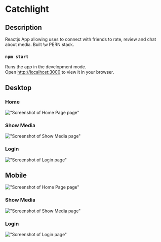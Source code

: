 # Catchlight

## Description

Reactjs App allowing uses to connect with friends to rate, review and chat about media. Built \w PERN stack.

### `npm start`

Runs the app in the development mode.\
Open [http://localhost:3000](http://localhost:3000) to view it in your browser.

## Desktop

### Home
!["Screenshot of Home Page page"](https://github.com/marcschul/catchlight/blob/master/docs/homePage-720.png?raw=true)
### Show Media
!["Screenshot of Show Media page"](https://github.com/marcschul/catchlight/blob/master/docs/showMedia-720.png?raw=true)
### Login
!["Screenshot of Login page"](https://github.com/marcschul/catchlight/blob/master/docs/login-720.png?raw=true)

## Mobile
!["Screenshot of Home Page page"](https://github.com/marcschul/catchlight/blob/master/docs/homePage-mobile.png?raw=true)
### Show Media
!["Screenshot of Show Media page"](https://github.com/marcschul/catchlight/blob/master/docs/showMedia-mobile.png?raw=true)
### Login
!["Screenshot of Login page"](https://github.com/marcschul/catchlight/blob/master/docs/login-mobile.png?raw=true)